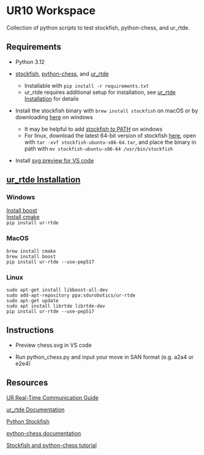 # UR10 Workspace

Collection of python scripts to test stockfish, python-chess, and ur_rtde.

## Requirements

- Python 3.12

- [stockfish](https://pypi.org/project/stockfish/), [python-chess](https://pypi.org/project/chess/), and [ur_rtde](https://pypi.org/project/ur-rtde/)
  - Installable with `pip install -r requirements.txt`
  - ur_rtde requires additional setup for installation, see [ur_rtde Installation](#ur_rtde-installation) for details
- Install the stockfish binary with `brew install stockfish` on macOS or by downloading [here](https://stockfishchess.org/download/) on windows

  - It may be helpful to add [stockfish to PATH](https://medium.com/@kevinmarkvi/how-to-add-executables-to-your-path-in-windows-5ffa4ce61a53) on windows
  - For linux, download the latest 64-bit version of stockfish [here](https://stockfishchess.org/download/linux/), open with `tar -xvf stockfish-ubuntu-x86-64.tar`, and place the binary in path with `mv stockfish-ubuntu-x86-64 /usr/bin/stockfish`

- Install [svg preview for VS code](https://marketplace.visualstudio.com/items?itemName=jock.svg)

## [ur_rtde Installation](https://sdurobotics.gitlab.io/ur_rtde/installation/installation.html)

### Windows

[Install boost](https://www.geeksforgeeks.org/how-to-install-c-boost-libraries-on-windows/)  
[Install cmake](https://cmake.org/download/)  
`pip install ur-rtde`

### MacOS

`brew install cmake`  
`brew install boost`  
`pip install ur-rtde --use-pep517`

### Linux

`sudo apt-get install libboost-all-dev`  
`sudo add-apt-repository ppa:sdurobotics/ur-rtde`  
`sudo apt-get update`  
`sudo apt install librtde librtde-dev`  
`pip install ur-rtde --use-pep517`

## Instructions

- Preview chess.svg in VS code

- Run python_chess.py and input your move in SAN format (e.g. a2a4 or e2e4)

## Resources

[UR Real-Time Communication Guide](https://www.universal-robots.com/articles/ur/interface-communication/real-time-data-exchange-rtde-guide/)

[ur_rtde Documentation](https://sdurobotics.gitlab.io/ur_rtde/index.html)

[Python Stockfish](https://github.com/zhelyabuzhsky/stockfish)

[python-chess documentation](https://python-chess.readthedocs.io/en/latest/index.html)

[Stockfish and python-chess tutorial](https://github.com/rogerfitz/tutorials/blob/master/python_chess/0_Chess_Basics.ipynb)
